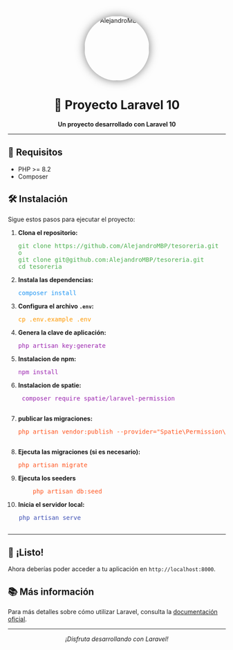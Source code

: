 <p align="center">
  <a href="https://github.com/AlejandroMBP" target="_blank">
    <img src="https://avatars.githubusercontent.com/u/155660138?s=400&u=9b6d536e9f012ef961054861ecae72c6ff13bace&v=4" width="150" alt="AlejandroMBP" style="border-radius: 50%; box-shadow: 0 0 20px rgba(0, 0, 0, 0.5);">
  </a>
</p>

<h1 align="center">🚀 Proyecto Laravel 10</h1>

<p align="center">
  <strong>Un proyecto desarrollado con Laravel 10</strong>
</p>

---

## 🌟 Requisitos

- PHP >= 8.2
- Composer

## 🛠️ Instalación

Sigue estos pasos para ejecutar el proyecto:

1. **Clona el repositorio:**
   <pre style="color: #4CAF50;">
   git clone https://github.com/AlejandroMBP/tesoreria.git
   o
   git clone git@github.com:AlejandroMBP/tesoreria.git
   cd tesoreria
   </pre>

2. **Instala las dependencias:**
   <pre style="color: #2196F3;">
   composer install
   </pre>

3. **Configura el archivo `.env`:**
   <pre style="color: #FF9800;">
   cp .env.example .env
   </pre>

4. **Genera la clave de aplicación:**
   <pre style="color: #9C27B0;">
   php artisan key:generate
   </pre>

5. **Instalacion de npm:**
   <pre style="color: #9C27B0;">
   npm install
   </pre>
   
6. **Instalacion de spatie:**
    <pre style="color: #9C27B0;">
    composer require spatie/laravel-permission
    </pre>
    
7. **publicar las migraciones:**
    <pre style="color: #FF5722;">
   php artisan vendor:publish --provider="Spatie\Permission\PermissionServiceProvider"
    </pre>
    
8. **Ejecuta las migraciones (si es necesario):**
   <pre style="color: #FF5722;">
   php artisan migrate
   </pre>
   
9. **Ejecuta los seeders**
   <pre style="color: #FF5722;">
       php artisan db:seed
   </pre>
10. **Inicia el servidor local:**
   <pre style="color: #3F51B5;">
   php artisan serve
   </pre>

---

## 🎉 ¡Listo!

Ahora deberías poder acceder a tu aplicación en `http://localhost:8000`.

## 📚 Más información

Para más detalles sobre cómo utilizar Laravel, consulta la [documentación oficial](https://laravel.com/docs).

---

<p align="center">
  <i>¡Disfruta desarrollando con Laravel!</i>
</p>
